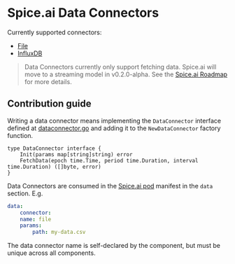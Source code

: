 # Spice.ai Data Connectors

Currently supported connectors:

- [File](file/file.go)
- [InfluxDB](influxdb/influxdb.go)

> Data Connectors currently only support fetching data. Spice.ai will move to a streaming model in v0.2.0-alpha. See the [Spice.ai Roadmap](https://github.com/spiceai/spiceai/blob/trunk/docs/ROADMAP.md) for more details.

## Contribution guide

Writing a data connector means implementing the `DataConnector` interface defined at [dataconnector.go](dataconnector.go) and adding it to the `NewDataConnector` factory function.

```golang
type DataConnector interface {
	Init(params map[string]string) error
	FetchData(epoch time.Time, period time.Duration, interval time.Duration) ([]byte, error)
}
```

Data Connectors are consumed in the [Spice.ai pod](https://docs.spiceai.org/concepts/#pod) manifest in the `data` section. E.g.

```yaml
data:
    connector:
    name: file
    params:
        path: my-data.csv
```

The data connector name is self-declared by the component, but must be unique across all components.
